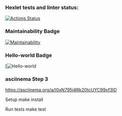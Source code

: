 ### Hexlet tests and linter status:
[![Actions Status](https://github.com/AndrewNikitin127/frontend-project-46/workflows/hexlet-check/badge.svg)](https://github.com/AndrewNikitin127/frontend-project-46/actions)


### Maintainability Badge
[![Maintainability](https://api.codeclimate.com/v1/badges/68f80725cd21bde37738/maintainability)](https://codeclimate.com/github/AndrewNikitin127/frontend-project-46/maintainability)


### Hello-world Badge
[![Hello-world](https://github.com/AndrewNikitin127/frontend-project-46/actions/workflows/Hello.yml/badge.svg)

### asciinema Step 3
https://asciinema.org/a/I0xN795j4Rk20tcUYC99xf3lD

Setup
make install

Run tests
make test